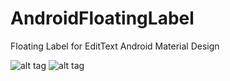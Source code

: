 # AndroidFloatingLabel
Floating Label for EditText Android Material Design

![alt tag](https://1.bp.blogspot.com/-3YaQswcfUss/Vx3DguDXLNI/AAAAAAAABfw/AbSXphe15IomH5BT9eNhCGgyXuK5OYiKwCLcB/s400/Screenshot_2016-04-25-13-23-23.png "Android Floating Label")
![alt tag](https://3.bp.blogspot.com/-nb2CzRTwYzo/Vx3Dl8vz9WI/AAAAAAAABf0/rMCmDEZP8dwfYmwDiSAqJ3jIGBE45EntwCLcB/s1600/Screenshot_2016-04-25-13-24-05.png "Android Floating Label")

